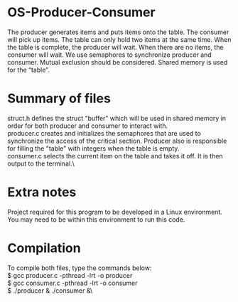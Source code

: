 # OS-Producer-Consumer
The producer generates items and puts items onto the table. The consumer will pick up items. The table can only hold two items at the same time. When the table is complete, the producer will wait. When there are no items, the consumer will wait. We use semaphores to synchronize producer and consumer.  Mutual exclusion should be considered. Shared memory is used for the “table”.

# Summary of files
struct.h defines the struct "buffer" which will be used in shared memory in order for both producer and consumer to interact with.\
producer.c creates and initializes the semaphores that are used to synchronize the access of the critical section. Producer also is responsible for filling the "table" with integers when the table is empty.\
consumer.c selects the current item on the table and takes it off. It is then output to the terminal.\

# Extra notes
Project required for this program to be developed in a Linux environment. You may need to be within this environment to run this code.

# Compilation
To compile both files, type the commands below:\
$ gcc producer.c -pthread -lrt -o producer\
$ gcc consumer.c -pthread -lrt -o consumer\
$ ./producer & ./consumer &\
